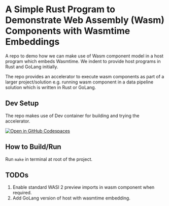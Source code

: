# A Simple Rust Program to Demonstrate Web Assembly (Wasm) Components with Wasmtime Embeddings

A repo to demo how we can make use of Wasm component model in a host program which embeds Wasmtime. We indent to provide host programs in Rust and GoLang initially.

The repo provides an accelerator to execute wasm components as part of a larger project/solution e.g. running wasm component in a data pipeline solution which is written in Rust or GoLang.

## Dev Setup

The repo makes use of Dev container for building and trying the accelerator.

[![Open in GitHub Codespaces](https://github.com/codespaces/badge.svg)](https://codespaces.new/suneetnangia/wasm-components-with-wasmtime-embedding)

## How to Build/Run

Run `make` in terminal at root of the project.

## TODOs

1. Enable standard WASI 2 preview imports in wasm component when required.
2. Add GoLang version of host with wasmtime embedding.
